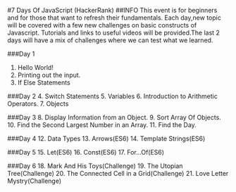 #7 Days Of JavaScript (HackerRank)
##INFO
This event is for beginners and for those that want to refresh their fundamentals. Each day,new topic will be covered with a 
few new challenges on basic constructs of Javascript. Tutorials and links to useful videos will be provided.The last 2 days 
will have a mix of challenges where we can test what we learned.

###Day 1 
1. Hello World!
2. Printing out the input.
3. If Else Statements

###Day 2
4. Switch Statements
5. Variables
6. Introduction to Arithmetic Operators.
7. Objects

###Day 3
8. Display Information from an Object.
9. Sort Array Of Objects.
10. Find the Second Largest Number in an Array.
11. Find the Day.

###Day 4
12. Data Types
13. Arrows(ES6)
14. Template Strings(ES6)

###Day 5
15. Let(ES6)
16. Const(ES6)
17. For...Of(ES6)

###Day 6
18. Mark And His Toys(Challenge)
19. The Utopian Tree(Challenge)
20. The Connected Cell in a Grid(Challenge)
21. Love Letter Mystry(Challenge)
